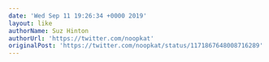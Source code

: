 ```yaml
---
date: 'Wed Sep 11 19:26:34 +0000 2019'
layout: like
authorName: Suz Hinton
authorUrl: 'https://twitter.com/noopkat'
originalPost: 'https://twitter.com/noopkat/status/1171867648008716289'
---
```

